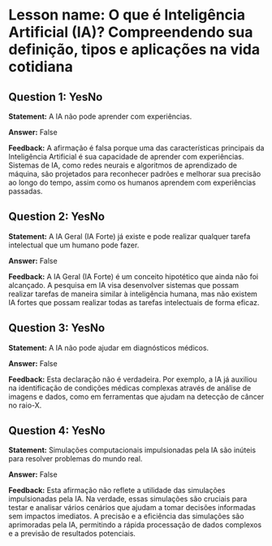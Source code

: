 # Lesson name: O que é Inteligência Artificial (IA)? Compreendendo sua definição, tipos e aplicações na vida cotidiana

## Question 1: YesNo

**Statement:** A IA não pode aprender com experiências.

**Answer:** False

**Feedback:**
A afirmação é falsa porque uma das características principais da Inteligência Artificial é sua capacidade de aprender com experiências. Sistemas de IA, como redes neurais e algoritmos de aprendizado de máquina, são projetados para reconhecer padrões e melhorar sua precisão ao longo do tempo, assim como os humanos aprendem com experiências passadas.


## Question 2: YesNo

**Statement:** A IA Geral (IA Forte) já existe e pode realizar qualquer tarefa intelectual que um humano pode fazer.

**Answer:** False

**Feedback:**
A IA Geral (IA Forte) é um conceito hipotético que ainda não foi alcançado. A pesquisa em IA visa desenvolver sistemas que possam realizar tarefas de maneira similar à inteligência humana, mas não existem IA fortes que possam realizar todas as tarefas intelectuais de forma eficaz.


## Question 3: YesNo

**Statement:** A IA não pode ajudar em diagnósticos médicos.

**Answer:** False

**Feedback:**
Esta declaração não é verdadeira. Por exemplo, a IA já auxiliou na identificação de condições médicas complexas através de análise de imagens e dados, como em ferramentas que ajudam na detecção de câncer no raio-X.


## Question 4: YesNo

**Statement:** Simulações computacionais impulsionadas pela IA são inúteis para resolver problemas do mundo real.

**Answer:** False

**Feedback:**
Esta afirmação não reflete a utilidade das simulações impulsionadas pela IA. Na verdade, essas simulações são cruciais para testar e analisar vários cenários que ajudam a tomar decisões informadas sem impactos imediatos. A precisão e a eficiência das simulações são aprimoradas pela IA, permitindo a rápida processação de dados complexos e a previsão de resultados potenciais.

